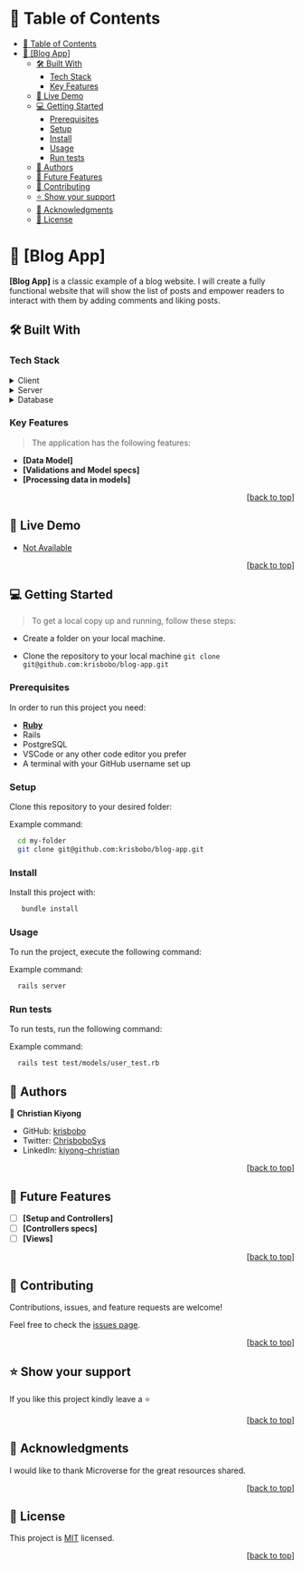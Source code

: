 <a name="readme-top"></a>

<!-- TABLE OF CONTENTS -->

# 📗 Table of Contents

- [📗 Table of Contents](#-table-of-contents)
- [📖 \[Blog App\] ](#-blog-app-)
  - [🛠 Built With ](#-built-with-)
    - [Tech Stack ](#tech-stack-)
    - [Key Features ](#key-features-)
  - [🚀 Live Demo ](#-live-demo-)
  - [💻 Getting Started ](#-getting-started-)
    - [Prerequisites](#prerequisites)
    - [Setup](#setup)
    - [Install](#install)
    - [Usage](#usage)
    - [Run tests](#run-tests)
  - [👥 Authors ](#-authors-)
  - [🔭 Future Features ](#-future-features-)
  - [🤝 Contributing ](#-contributing-)
  - [⭐️ Show your support ](#️-show-your-support-)
  - [🙏 Acknowledgments ](#-acknowledgments-)
  - [📝 License ](#-license-)

<!-- PROJECT DESCRIPTION -->

# 📖 [Blog App] <a name="about-project"></a>

**[Blog App]** is a classic example of a blog website. I will create a fully functional website that will show the list of posts and empower readers to interact with them by adding comments and liking posts.

## 🛠 Built With <a name="built-with"></a>

### Tech Stack <a name="tech-stack"></a>

<details>
  <summary>Client</summary>
  <ul>
    <li>Ruby</a></li>
  </ul>
</details>

<details>
  <summary>Server</summary>
  <ul>
    <li>Rails Server</li>
  </ul>
</details>

<details>
<summary>Database</summary>
  <ul>
    <li><a href="https://www.postgresql.org/">PostgreSQL</a></li>
  </ul>
</details>

<!-- Features -->

### Key Features <a name="key-features"></a>

> The application has the following features:

- **[Data Model]**
- **[Validations and Model specs]**
- **[Processing data in models]**

<p align="right">[<a href="#readme-top">back to top</a>]</p>

<!-- LIVE DEMO -->

## 🚀 Live Demo <a name="live-demo"></a>

- [Not Available]()

<p align="right">[<a href="#readme-top">back to top</a>]</p>

<!-- GETTING STARTED -->

## 💻 Getting Started <a name="getting-started"></a>

> To get a local copy up and running, follow these steps:

- Create a folder on your local machine.
  
- Clone the repository to your local machine `git clone git@github.com:krisbobo/blog-app.git`

### Prerequisites

In order to run this project you need:

- **[Ruby](https://www.ruby-lang.org/en/downloads/)**
- Rails
- PostgreSQL
- VSCode or any other code editor you prefer
- A terminal with your GitHub username set up

### Setup

Clone this repository to your desired folder:

Example command:

```sh
  cd my-folder
  git clone git@github.com:krisbobo/blog-app.git
```

### Install

Install this project with:

```sh
   bundle install
```

### Usage

To run the project, execute the following command:

Example command:

```sh
  rails server
```

### Run tests

To run tests, run the following command:

Example command:

```sh
  rails test test/models/user_test.rb
```

<!-- AUTHORS -->

## 👥 Authors <a name="authors"></a>

👤 **Christian Kiyong**

- GitHub: [krisbobo](https://github.com/krisbobo)
- Twitter: [ChrisboboSys](https://twitter.com/ChrisboboSys)
- LinkedIn: [kiyong-christian](https://linkedin.com/in/christian-kiyong)

<p align="right">[<a href="#readme-top">back to top</a>]</p>

<!-- FUTURE FEATURES -->

## 🔭 Future Features <a name="future-features"></a>

- [ ] **[Setup and Controllers]**
- [ ] **[Controllers specs]**
- [ ] **[Views]**

<p align="right">[<a href="#readme-top">back to top</a>]</p>

<!-- CONTRIBUTING -->

## 🤝 Contributing <a name="contributing"></a>

Contributions, issues, and feature requests are welcome!

Feel free to check the [issues page](../../issues/).

<p align="right">[<a href="#readme-top">back to top</a>]</p>

<!-- SUPPORT -->

## ⭐️ Show your support <a name="support"></a>

If you like this project kindly leave a ⭐

<p align="right">[<a href="#readme-top">back to top</a>]</p>

<!-- ACKNOWLEDGEMENTS -->

## 🙏 Acknowledgments <a name="acknowledgements"></a>

I would like to thank Microverse for the great resources shared.

<p align="right">[<a href="#readme-top">back to top</a>]</p>

<!-- LICENSE -->

## 📝 License <a name="license"></a>

This project is [MIT](./LICENSE) licensed.

<p align="right">[<a href="#readme-top">back to top</a>]</p>
